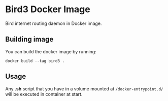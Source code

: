 # Bird3 Docker Image

Bird internet routing daemon in Docker image.

## Building image
You can build the docker image by running:
```
docker build --tag bird3 .
```

## Usage
Any **.sh** script that you have in a volume mounted at `/docker-entrypoint.d/` will be executed in container at start.
